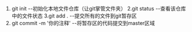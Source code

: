 1. git init  --初始化本地文件仓库（让git掌管文件夹）
2.git status --查看该仓库中的文件状态
3.git add .  --提交所有的文件到git暂存区
4. git commit -m '你的注释' --将暂存区的代码提交到master区域